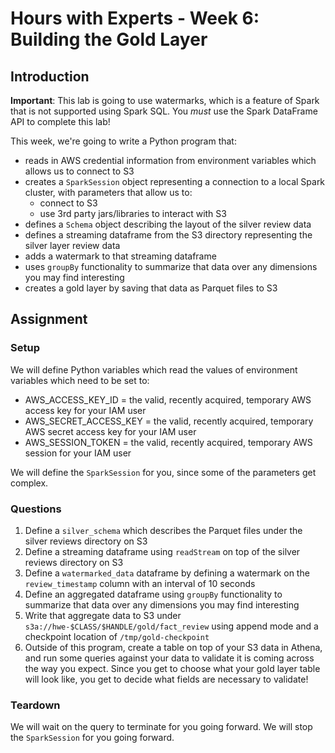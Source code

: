 # Hours with Experts - Week 6: Building the Gold Layer 

## Introduction

**Important**: This lab is going to use watermarks, which is a feature of Spark that is not supported using Spark SQL. You *must* use the Spark DataFrame API to complete this lab!

This week, we're going to write a Python program that:

   * reads in AWS credential information from environment variables which allows us to connect to S3
   * creates a `SparkSession` object representing a connection to a local Spark cluster, with parameters that allow us to:
      * connect to S3
      * use 3rd party jars/libraries to interact with S3
   * defines a `Schema` object describing the layout of the silver review data
   * defines a streaming dataframe from the S3 directory representing the silver layer review data 
   * adds a watermark to that streaming dataframe 
   * uses `groupBy` functionality to summarize that data over any dimensions you may find interesting
   * creates a gold layer by saving that data as Parquet files to S3

## Assignment

### Setup

We will define Python variables which read the values of environment variables which need to be set to:
   * AWS_ACCESS_KEY_ID = the valid, recently acquired, temporary AWS access key for your IAM user
   * AWS_SECRET_ACCESS_KEY = the valid, recently acquired, temporary AWS secret access key for your IAM user
   * AWS_SESSION_TOKEN = the valid, recently acquired, temporary AWS session for your IAM user

We will define the `SparkSession` for you, since some of the parameters get complex.

### Questions

1. Define a `silver_schema` which describes the Parquet files under the silver reviews directory on S3
2. Define a streaming dataframe using `readStream` on top of the silver reviews directory on S3
3. Define a `watermarked_data` dataframe by defining a watermark on the `review_timestamp` column with an interval of 10 seconds
4. Define an aggregated dataframe using `groupBy` functionality to summarize that data over any dimensions you may find interesting
5. Write that aggregate data to S3 under `s3a://hwe-$CLASS/$HANDLE/gold/fact_review` using append mode and a checkpoint location of `/tmp/gold-checkpoint`
6. Outside of this program, create a table on top of your S3 data in Athena, and run some queries against your data to validate it is coming across the way you expect. Since you get to choose what your gold layer table will look like, you get to decide what fields are necessary to validate!

### Teardown
We will wait on the query to terminate for you going forward.
We will stop the `SparkSession` for you going forward.
